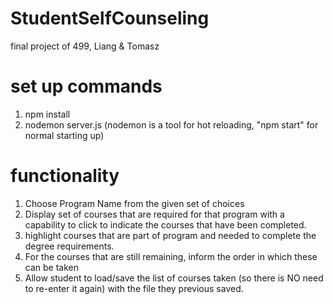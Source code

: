 # StudentSelfCounseling
 final project of 499, Liang & Tomasz 

# set up commands
 1. npm install 
 2. nodemon server.js (nodemon is a tool for hot reloading, "npm start" for normal starting up)

# functionality 
 1. Choose Program Name from the given set of choices 
 2. Display set of courses that are required for that program with a capability to click to indicate the courses that have been completed.
 3. highlight courses that are part of program and needed to complete the degree requirements.
 4. For the courses that are still remaining, inform the order in which these can be taken
 5. Allow student to load/save the list of courses taken (so there is NO need to re-enter it again) with the file they previous saved.
